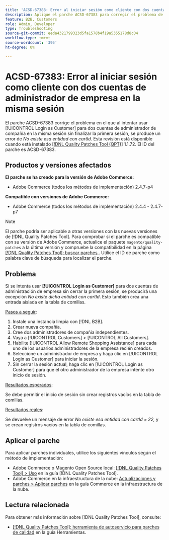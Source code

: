 ```yaml
---
title: 'ACSD-67383: Error al iniciar sesión como cliente con dos cuentas de administrador de empresa en la misma sesión'
description: Aplique el parche ACSD-67383 para corregir el problema de Adobe Commerce donde al intentar usar [!UICONTROL Login as Customer] para dos cuentas de administrador de empresa en la misma sesión sin finalizar la primera sesión, se produce un error *No existe dicha entidad con cartId*.
feature: B2B, Customers
role: Admin, Developer
type: Troubleshooting
source-git-commit: eeda4321799323d5fa1578b4f19a5355178d8c04
workflow-type: tm+mt
source-wordcount: '395'
ht-degree: 0%

---
```



# ACSD-67383: Error al iniciar sesión como cliente con dos cuentas de administrador de empresa en la misma sesión

El parche ACSD-67383 corrige el problema en el que al intentar usar [!UICONTROL Login as Customer] para dos cuentas de administrador de compañía en la misma sesión sin finalizar la primera sesión, se produce un error de *No existe esa entidad con cartId*. Esta revisión está disponible cuando está instalado [[!DNL Quality Patches Tool (QPT)]](/help/tools/quality-patches-tool/quality-patches-tool-to-self-serve-quality-patches.md) 1.1.72. El ID del parche es ACSD-67383.

## Productos y versiones afectados

**El parche se ha creado para la versión de Adobe Commerce:**

* Adobe Commerce (todos los métodos de implementación) 2.4.7-p4

**Compatible con versiones de Adobe Commerce:**

* Adobe Commerce (todos los métodos de implementación) 2.4.4 - 2.4.7-p7

>[!NOTE]
>
>El parche podría ser aplicable a otras versiones con las nuevas versiones de [!DNL Quality Patches Tool]. Para comprobar si el parche es compatible con su versión de Adobe Commerce, actualice el paquete `magento/quality-patches` a la última versión y compruebe la compatibilidad en la página [[!DNL Quality Patches Tool]: buscar parches &#x200B;](https://experienceleague.adobe.com/tools/commerce-quality-patches/index.html). Utilice el ID de parche como palabra clave de búsqueda para localizar el parche.

## Problema

Si se intenta usar **[!UICONTROL Login as Customer]** para dos cuentas de administración de empresa sin cerrar la primera sesión, se producirá una excepción *No existe dicha entidad con cartId*. Esto también crea una entrada aislada en la tabla de comillas.

<u>Pasos a seguir</u>:

1. Instale una instancia limpia con [!DNL B2B].
1. Crear nueva compañía.
1. Cree dos administradores de compañía independientes.
1. Vaya a [!UICONTROL Customers] > [!UICONTROL All Customers].
1. Habilite [!UICONTROL Allow Remote Shopping Assistance] para cada uno de los usuarios administradores de la empresa recién creados.
1. Seleccione un administrador de empresa y haga clic en [!UICONTROL Login as Customer] para iniciar la sesión.
1. Sin cerrar la sesión actual, haga clic en [!UICONTROL Login as Customer] para que el otro administrador de la empresa intente otro inicio de sesión.

<u>Resultados esperados</u>:

Se debe permitir el inicio de sesión sin crear registros vacíos en la tabla de comillas.

<u>Resultados reales</u>:

Se devuelve un mensaje de error *No existe esa entidad con cartId = 22,* y se crean registros vacíos en la tabla de comillas.

## Aplicar el parche

Para aplicar parches individuales, utilice los siguientes vínculos según el método de implementación:

* Adobe Commerce o Magento Open Source local: [[!DNL Quality Patches Tool] > Uso](/help/tools/quality-patches-tool/usage.md) en la guía [!DNL Quality Patches Tool].
* Adobe Commerce en la infraestructura de la nube: [Actualizaciones y parches > Aplicar parches](https://experienceleague.adobe.com/docs/commerce-cloud-service/user-guide/develop/upgrade/apply-patches.html) en la guía Commerce en la infraestructura de la nube.

## Lectura relacionada

Para obtener más información sobre [!DNL Quality Patches Tool], consulte:

* [[!DNL Quality Patches Tool]: herramienta de autoservicio para parches de calidad](/help/tools/quality-patches-tool/quality-patches-tool-to-self-serve-quality-patches.md) en la guía Herramientas.
